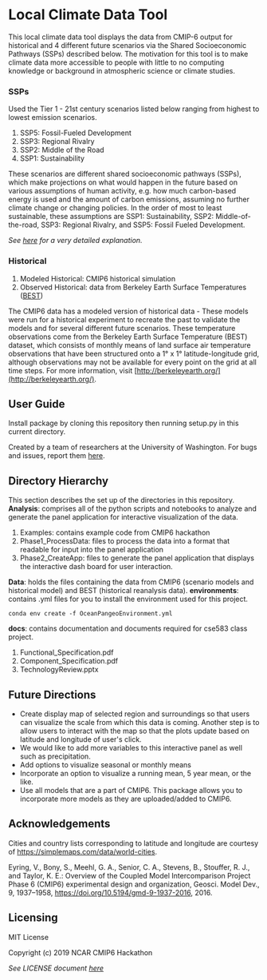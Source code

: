 # Local Climate Data Tool
This local climate data tool displays the data from CMIP-6 output for historical
and 4 different future scenarios via the Shared Socioeconomic Pathways (SSPs)
described below. The motivation for this tool is to make climate data more 
accessible to people with little to no computing knowledge or background in 
atmospheric science or climate studies. 

### SSPs
Used the Tier 1 - 21st century scenarios listed below ranging from highest to lowest
emission scenarios.

1. SSP5: Fossil-Fueled Development 
1. SSP3: Regional Rivalry
1. SSP2: Middle of the Road
1. SSP1: Sustainability

These scenarios are different shared socioeconomic pathways (SSPs), which make projections
on what would happen in the future based on various assumptions of human activity, e.g. how 
much carbon-based energy is used and the amount of carbon emissions, assuming no further 
climate change or changing policies. In the order of most to least sustainable, these assumptions 
are SSP1: Sustainability, SSP2: Middle-of-the-road, SSP3: Regional Rivalry, and SSP5: Fossil 
Fueled Development. 

*See [here](https://doi.org/10.5194/gmd-9-1937-2016) for a very detailed explanation.*

### Historical
1. Modeled Historical: CMIP6 historical simulation
1. Observed Historical: data from Berkeley Earth Surface Temperatures ([BEST](http://berkeleyearth.org/about-data-set/))

The CMIP6 data has a modeled version of historical data - These models were run for a historical 
experiment to recreate the past to validate the models and for several different future scenarios. 
These temperature observations come from the Berkeley Earth Surface Temperature (BEST) dataset, 
which consists of monthly means of land surface air temperature observations that have been 
structured onto a 1° x 1° latitude-longitude grid, although observations may not be available for 
every point on the grid at all time steps. For more information, visit 
[http://berkeleyearth.org/](http://berkeleyearth.org/).

## User Guide
Install package by cloning this repository then running setup.py in this current directory. 

Created by a team of researchers at the University of Washington. For bugs and
    issues, report them [here](https://github.com/czarakas/local-climate-data-tool/issues).

## Directory Hierarchy
This section describes the set up of the directories in this repository.
**Analysis**: comprises all of the python scripts and notebooks to analyze and
            generate the panel application for interactive visualization of 
            the data.

1. Examples: contains example code from CMIP6 hackathon
1. Phase1_ProcessData: files to process the data into a format that
   readable for input into the panel application
1. Phase2_CreateApp: files to generate the panel application that 
   displays the interactive dash board for user interaction.
                        
**Data**: holds the files containing the data from CMIP6 (scenario models and historical model) 
    and BEST (historical reanalysis data). 
**environments**: contains .yml files for you to install the environment used for
            this project.
```            
conda env create -f OceanPangeoEnvironment.yml
``` 
**docs**: contains documentation and documents required for cse583 class project.
1. Functional_Specification.pdf
1. Component_Specification.pdf
1. TechnologyReview.pptx
           
## Future Directions
- Create display map of selected region and surroundings so that users can visualize the scale 
    from which this data is coming. Another step is to allow users to interact with the map
    so that the plots update based on latitude and longitude of user's click. 
- We would like to add more variables to this interactive panel as well such as precipitation.
- Add options to visualize seasonal or monthly means
- Incorporate an option to visualize a running mean, 5 year mean, or the like. 
- Use all models that are a part of CMIP6. This package allows you to incorporate more models as
    they are uploaded/added to CMIP6. 

## Acknowledgements
Cities and country lists corresponding to latitude and longitude are 
    courtesy of https://simplemaps.com/data/world-cities. 

Eyring, V., Bony, S., Meehl, G. A., Senior, C. A., Stevens, B., Stouffer, R. J., 
    and Taylor, K. E.: Overview of the Coupled Model Intercomparison Project 
    Phase 6 (CMIP6) experimental design and organization, Geosci. Model Dev., 9,
    1937–1958, https://doi.org/10.5194/gmd-9-1937-2016, 2016.
    
## Licensing
MIT License

Copyright (c) 2019 NCAR CMIP6 Hackathon

*See LICENSE document [here](LICENSE)*